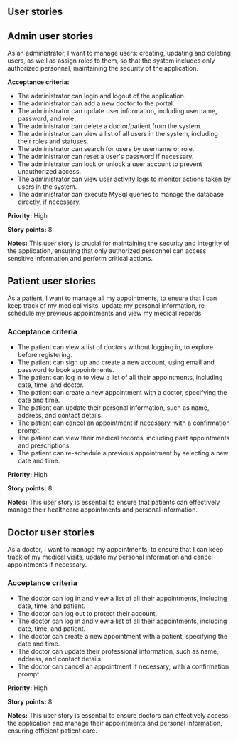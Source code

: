 ## User stories
## Admin user stories
As an administrator, I want to manage users: creating, updating and deleting users, as well as assign roles to them, so that the system includes only authorized personnel, maintaining
the security of the application.

**Acceptance criteria:**
- The administrator can login and logout of the application.
- The administrator can add a new doctor to the portal.
- The administrator can update user information, including username, password, and role.
- The administrator can delete a doctor/patient from the system.
- The administrator can view a list of all users in the system, including their roles and statuses.
- The administrator can search for users by username or role.
- The administrator can reset a user's password if necessary.
- The administrator can lock or unlock a user account to prevent unauthorized access.
- The administrator can view user activity logs to monitor actions taken by users in the system.
- The administrator can execute MySql queries to manage the database directly, if necessary.

**Priority:** High

**Story points:** 8

**Notes:** This user story is crucial for maintaining the security and integrity of the application, ensuring that only 
authorized personnel can access sensitive information and perform critical actions.

## Patient user stories
As a patient, I want to manage all my appointments, to ensure that I can keep track of my medical visits, update my 
personal information, re-schedule my previous appointments and view my medical records
### Acceptance criteria
- The patient can view a list of doctors without logging in, to explore before registering.
- The patient can sign up and create a new account, using email and password to book appointments.
- The patient can log in to view a list of all their appointments, including date, time, and doctor.
- The patient can create a new appointment with a doctor, specifying the date and time.
- The patient can update their personal information, such as name, address, and contact details.
- The patient can cancel an appointment if necessary, with a confirmation prompt.
- The patient can view their medical records, including past appointments and prescriptions.
- The patient can re-schedule a previous appointment by selecting a new date and time.

**Priority:** High

**Story points:** 8

**Notes:** This user story is essential to ensure that patients can effectively manage their healthcare appointments and personal information.


## Doctor user stories
As a doctor, I want to manage my appointments, to ensure that I can keep track of my medical visits, 
update my personal information and cancel appointments if necessary.
### Acceptance criteria
- The doctor can log in and view a list of all their appointments, including date, time, and patient.
- The doctor can log out to protect their account.
- The doctor can log in and view a list of all their appointments, including date, time, and patient.
- The doctor can create a new appointment with a patient, specifying the date and time.
- The doctor can update their professional information, such as name, address, and contact details.
- The doctor can cancel an appointment if necessary, with a confirmation prompt.

**Priority:** High

**Story points:** 8

**Notes:** This user story is essential to ensure doctors can effectively access the application and
manage their appointments and personal information, ensuring efficient patient care.
